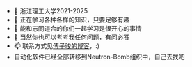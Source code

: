 - 🔭 浙江理工大学2021-2025
- 🌱 正在学习各种各样的知识，只要足够有趣
- 🤔 能和志同道合的你们一起学习是很开心的事情
- 💬 当然你也可以考考我任何问题，有问必答
- 📫 联系方式见[傅子骏的博客](https://fzj.b0x0.cn)，:)
- 自动化软件已经全部转移到Neutron-Bomb组织中，自己去找吧
